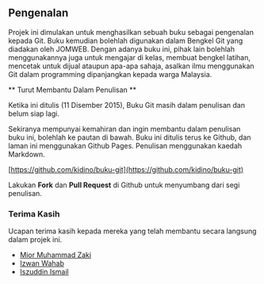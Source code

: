 ## Pengenalan

Projek ini dimulakan untuk menghasilkan sebuah buku sebagai pengenalan kepada Git. Buku kemudian bolehlah digunakan dalam Bengkel Git yang diadakan oleh JOMWEB. Dengan adanya buku ini, pihak lain bolehlah menggunakannya juga untuk mengajar di kelas, membuat bengkel latihan, mencetak untuk dijual ataupun apa-apa sahaja, asalkan ilmu menggunakan Git dalam programming dipanjangkan kepada warga Malaysia.

** Turut Membantu Dalam Penulisan **

Ketika ini ditulis (11 Disember 2015), Buku Git masih dalam penulisan dan belum siap lagi. 

Sekiranya mempunyai kemahiran dan ingin membantu dalam penulisan buku ini, bolehlah ke pautan di bawah. Buku ini ditulis terus ke Github, dan laman ini menggunakan Github Pages. Penulisan menggunakan kaedah Markdown. 

[https://github.com/kidino/buku-git](https://github.com/kidino/buku-git)

Lakukan **Fork** dan **Pull Request** di Github untuk menyumbang dari segi penulisan.

### Terima Kasih

Ucapan terima kasih kepada mereka yang telah membantu secara langsung dalam projek ini.

* [Mior Muhammad Zaki](https://github.com/crynobone)
* [Izwan Wahab](https://github.com/robotys)
* [Iszuddin Ismail](https://github.com/kidino)

